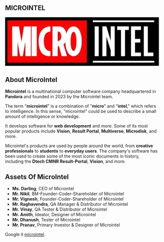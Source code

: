 
## MICROINTEL
[![microintel](https://raw.githubusercontent.com/microintel/endgram/main/photo/microintel%20marvel.jpg)](https://microintel.github.io/microintel/v1/micropro.html)


## About MicroIntel

**Microintel** is a multinational computer software company headquartered in **Pandora** and founded in 2023 by the Microintel team.

The term "**microintel**" is a combination of "**micro**" and "**intel**," which refers to intelligence. In this sense, "microintel" could be used to describe a small amount of intelligence or knowledge.

It develops software for **web development** and more. Some of its most popular products include **Vision**, **Result Portal**, **Multiverse**, **Microdisk**, and more.

Microintel's products are used by people around the world, from **creative professionals** to **students** to **everyday users**. The company's software has been used to create some of the most iconic documents in history, including the **Dtech CMNR Result-Portal**, **Vision**, and more.

## Assets Of MicroIntel

- **Ms. Darling**, CEO of Microintel
- **Mr. Nikil**, BM-Founder-Coder-Shareholder of Microintel
- **Mr. Vignesh**, Founder-Coder-Shareholder of Microintel
- **Mr. Raghavendra**, QA Manager & Distributor of Microintel
- **Mr. Vinay**, QA Tester & Distributor of Microintel
- **Mr. Amith**, Ideator, Designer of Microintel
- **Mr. Dhanush**, Tester of Microintel
- **Mr. Pranav**, Primary Investor & Designer of Microintel

Google it [microintel](https://microintel.github.io/microintel).

